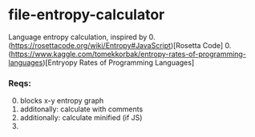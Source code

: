 # file-entropy-calculator
Language entropy calculation, inspired by
0. (https://rosettacode.org/wiki/Entropy#JavaScript)[Rosetta Code]
0. (https://www.kaggle.com/tomekkorbak/entropy-rates-of-programming-languages)[Entryopy Rates of Programming Languages]

### Reqs:
0. blocks x-y entropy graph 
0. additonally: calculate with comments
0. additionally: calculate minified (if JS)
0.

